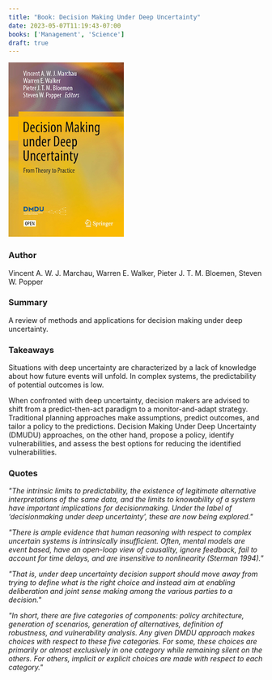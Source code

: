 ```yaml
---
title: "Book: Decision Making Under Deep Uncertainty"
date: 2023-05-07T11:19:43-07:00
books: ['Management', 'Science']
draft: true
---
```


![Decision Making Under Deep Uncertainty](img/book_cover_dmdu.jpg)

### Author

Vincent A. W. J. Marchau, Warren E. Walker, Pieter J. T. M. Bloemen, Steven W. Popper

### Summary

A review of methods and applications for decision making under deep uncertainty.

### Takeaways

Situations with deep uncertainty are characterized by a lack of knowledge about how future events will unfold. In complex systems, the predictability of potential outcomes is low.

When confronted with deep uncertainty, decision makers are advised to shift from a predict-then-act paradigm to a monitor-and-adapt strategy. Traditional planning approaches make assumptions, predict outcomes, and tailor a policy to the predictions. Decision Making Under Deep Uncertainty (DMUDU) approaches, on the other hand, propose a policy, identify vulnerabilities, and assess the best options for reducing the identified vulnerabilities.

### Quotes

*"The intrinsic limits to predictability, the existence of legitimate alternative interpretations of the same data, and the limits to knowability of a system have important implications for decisionmaking. Under the label of ‘decisionmaking under deep uncertainty’, these are now being explored."*

*"There is ample evidence that human reasoning with respect to complex uncertain systems is intrinsically insufficient. Often, mental models are event based, have an open-loop view of causality, ignore feedback, fail to account for time delays, and are insensitive to nonlinearity (Sterman 1994)."*

*"That is, under deep uncertainty decision support should move away from trying to define what is the right choice and instead aim at enabling deliberation and joint sense making among the various parties to a decision."*

*"In short, there are five categories of components: policy architecture, generation of scenarios, generation of alternatives, definition of robustness, and vulnerability analysis. Any given DMDU approach makes choices with respect to these five categories. For some, these choices are primarily or almost exclusively in one category while remaining silent on the others. For others, implicit or explicit choices are made with respect to each category."*

